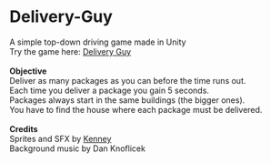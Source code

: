 # Delivery-Guy
A simple top-down driving game made in Unity<br>
Try the game here: [Delivery Guy](https://kitobal.github.io/delivery-guy.html) <br>
<br>
**Objective** <br>
Deliver as many packages as you can before the time runs out.<br>
Each time you deliver a package you gain 5 seconds.<br>
Packages always start in the same buildings (the bigger ones).<br>
You have to find the house where each package must be delivered.<br>
<br>
**Credits** <br>
Sprites and SFX by [Kenney](https://www.kenney.nl/) <br>
Background music by Dan Knoflicek

